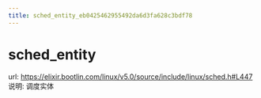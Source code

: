 ```yaml
---
title: sched_entity_eb0425462955492da6d3fa628c3bdf78
---
```


# sched_entity

url: https://elixir.bootlin.com/linux/v5.0/source/include/linux/sched.h#L447
说明: 调度实体
